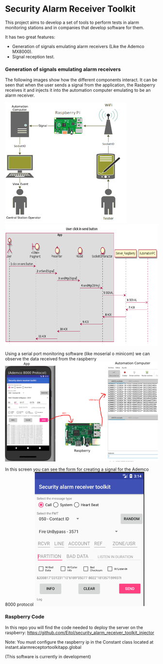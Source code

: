 # Security Alarm Receiver Toolkit

This project aims to develop a set of tools to perform tests in alarm monitoring stations and in companies that develop software for them.

It has two great features:
- Generation of signals emulating alarm receivers (Like the Ademco MX8000).
- Signal reception test.

### Generation of signals emulating alarm receivers

The following images show how the different components interact. It can be seen that when the user sends a signal from the application, the Rasbperry receives it and injects it into the automation computer emulating to be an alarm receiver.

<img src="doc/arch/alarm_emulation_mode.png" alt="" width="400" height="400" />

<img src="doc/arch/simulator_sequence.png" alt="" width="650" height="400" />

Using a serial port monitoring software (like moserial o minicom) we can observe the data received from the raspberry
<img src="doc/screenshots/in_action.png" alt=""/>

In this screen you can see the form for creating a signal for the Ademco 8000 protocol
<img src="doc/screenshots/app.png" alt=""/>

### Raspberry Code

In this repo you will find the code needed to deploy the server on the raspberry:
https://github.com/Eitol/security_alarm_receiver_toolkit_injector

Note: You must configure the raspberry ip in the Constant class located at instant.alarmreceptortoolkitapp.global

(This software is currently in development)
